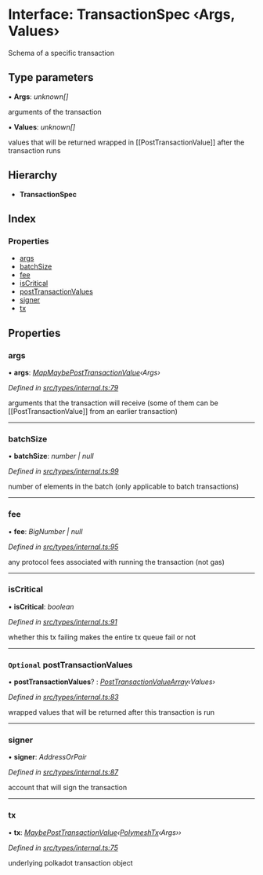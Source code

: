 # Interface: TransactionSpec ‹**Args, Values**›

Schema of a specific transaction

## Type parameters

▪ **Args**: *unknown[]*

arguments of the transaction

▪ **Values**: *unknown[]*

values that will be returned wrapped in [[PostTransactionValue]] after the transaction runs

## Hierarchy

* **TransactionSpec**

## Index

### Properties

* [args](types.transactionspec.md#args)
* [batchSize](types.transactionspec.md#batchsize)
* [fee](types.transactionspec.md#fee)
* [isCritical](types.transactionspec.md#iscritical)
* [postTransactionValues](types.transactionspec.md#optional-posttransactionvalues)
* [signer](types.transactionspec.md#signer)
* [tx](types.transactionspec.md#tx)

## Properties

###  args

• **args**: *[MapMaybePostTransactionValue](../modules/types.md#mapmaybeposttransactionvalue)‹Args›*

*Defined in [src/types/internal.ts:79](https://github.com/PolymathNetwork/polymesh-sdk/blob/73feada/src/types/internal.ts#L79)*

arguments that the transaction will receive (some of them can be [[PostTransactionValue]] from an earlier transaction)

___

###  batchSize

• **batchSize**: *number | null*

*Defined in [src/types/internal.ts:99](https://github.com/PolymathNetwork/polymesh-sdk/blob/73feada/src/types/internal.ts#L99)*

number of elements in the batch (only applicable to batch transactions)

___

###  fee

• **fee**: *BigNumber | null*

*Defined in [src/types/internal.ts:95](https://github.com/PolymathNetwork/polymesh-sdk/blob/73feada/src/types/internal.ts#L95)*

any protocol fees associated with running the transaction (not gas)

___

###  isCritical

• **isCritical**: *boolean*

*Defined in [src/types/internal.ts:91](https://github.com/PolymathNetwork/polymesh-sdk/blob/73feada/src/types/internal.ts#L91)*

whether this tx failing makes the entire tx queue fail or not

___

### `Optional` postTransactionValues

• **postTransactionValues**? : *[PostTransactionValueArray](../modules/types.md#posttransactionvaluearray)‹Values›*

*Defined in [src/types/internal.ts:83](https://github.com/PolymathNetwork/polymesh-sdk/blob/73feada/src/types/internal.ts#L83)*

wrapped values that will be returned after this transaction is run

___

###  signer

• **signer**: *AddressOrPair*

*Defined in [src/types/internal.ts:87](https://github.com/PolymathNetwork/polymesh-sdk/blob/73feada/src/types/internal.ts#L87)*

account that will sign the transaction

___

###  tx

• **tx**: *[MaybePostTransactionValue](../modules/types.md#maybeposttransactionvalue)‹[PolymeshTx](../modules/types.md#polymeshtx)‹Args››*

*Defined in [src/types/internal.ts:75](https://github.com/PolymathNetwork/polymesh-sdk/blob/73feada/src/types/internal.ts#L75)*

underlying polkadot transaction object
